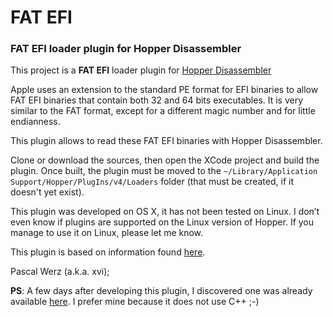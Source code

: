# FAT EFI
### FAT EFI loader plugin for Hopper Disassembler

This project is a **FAT EFI** loader plugin for [Hopper Disassembler](http://www.hopperapp.com/)

Apple uses an extension to the standard PE format for EFI binaries to allow FAT EFI binaries that contain both 32 and 64 bits executables. It is very similar to the FAT format, except for a different magic number and for little endianness.

This plugin allows to read these FAT EFI binaries with Hopper Disassembler.

Clone or download the sources, then open the XCode project and build the plugin. Once built, the plugin must be moved to the `~/Library/Application Support/Hopper/PlugIns/v4/Loaders` folder (that must be created, if it doesn't yet exist).

This plugin was developed on OS X, it has not been tested on Linux. I don’t even know if plugins are supported on the Linux version of Hopper. If you manage to use it on Linux, please let me know.

This plugin is based on information found [here](http://refit.sourceforge.net/info/fat_binary.html).

Pascal Werz (a.k.a. xvi);

**PS**: A few days after developing this plugin, I discovered one was already available [here](https://github.com/0xc010d/EFIFatBinary.hopperLoader). I prefer mine because it does not use C++ ;-)